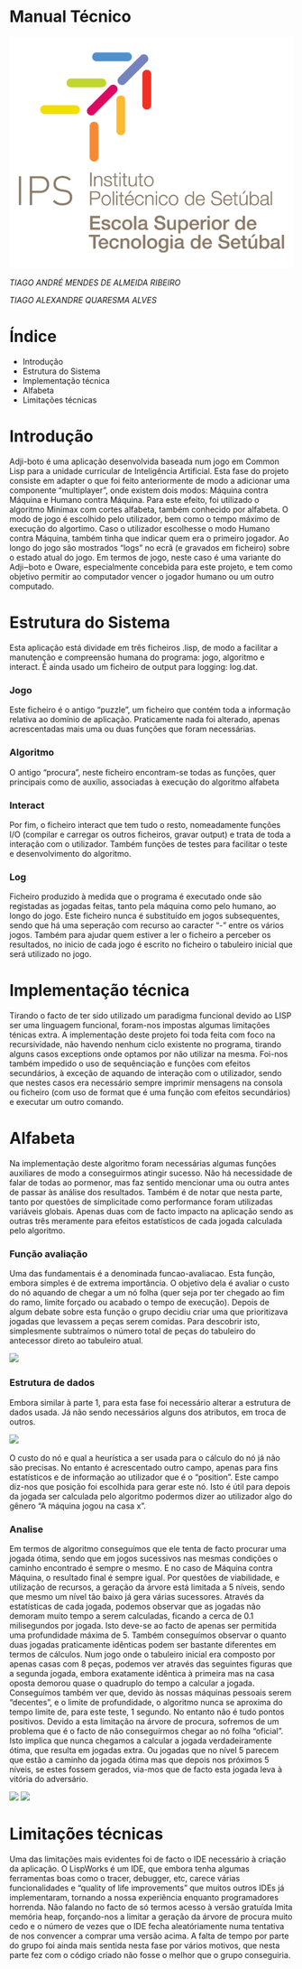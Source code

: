 Manual Técnico
=====

![](./imgs_manual/logo.png)

*TIAGO ANDRÉ MENDES DE ALMEIDA RIBEIRO*

*TIAGO ALEXANDRE QUARESMA ALVES*
 

Índice
=====
- Introdução
- Estrutura do Sistema
- Implementação técnica
- Alfabeta
- Limitações técnicas


Introdução
=====
Adji-boto é uma aplicação desenvolvida baseada num jogo em Common Lisp para a unidade curricular de Inteligência Artificial. Esta fase do projeto consiste em adapter o que foi feito anteriormente de modo a adicionar uma componente “multiplayer”, onde existem dois modos: Máquina contra Máquina e Humano contra Máquina. Para este efeito, foi utilizado o algoritmo Minimax com cortes alfabeta, também conhecido por alfabeta.
O modo de jogo é escolhido pelo utilizador, bem como o tempo máximo de execução do algortimo. Caso o utilizador escolhesse o modo Humano contra Máquina, também tinha que indicar quem era o primeiro jogador. Ao longo do jogo são mostrados “logs” no ecrã (e gravados em ficheiro) sobre o estado atual do jogo.
Em termos de jogo, neste caso é uma variante do Adji‒boto e Oware, especialmente concebida para este projeto, e tem como objetivo permitir ao computador vencer o jogador humano ou um outro computado.



Estrutura do Sistema
=====
Esta aplicação está dividade em três ficheiros .lisp, de modo a facilitar a manutenção e compreensão humana do programa: jogo, algoritmo e interact. É ainda usado um ficheiro de output para logging: log.dat.

### Jogo
Este ficheiro é o antigo “puzzle”, um ficheiro que contém toda a informação relativa ao domínio de aplicação. Praticamente nada foi alterado, apenas acrescentadas mais uma ou duas funções que foram necessárias.

### Algoritmo
O antigo “procura”, neste ficheiro encontram-se todas as funções, quer principais como de auxílio, associadas à execução do algoritmo alfabeta

### Interact
Por fim, o ficheiro interact que tem tudo o resto, nomeadamente funções I/O (compilar e carregar os outros ficheiros, gravar output) e trata de toda a interação com o utilizador. Também funções de testes para facilitar o teste e desenvolvimento do algoritmo.

### Log
Ficheiro produzido à medida que o programa é executado onde são registadas as jogadas feitas, tanto pela máquina como pelo humano, ao longo do jogo. Este ficheiro nunca é substituído em jogos subsequentes, sendo que há uma seperação com recurso ao caracter “-” entre os vários jogos. Também para ajudar quem estiver a ler o ficheiro a perceber os resultados, no inicio de cada jogo é escrito no ficheiro o tabuleiro inicial que será utilizado no jogo.



Implementação técnica
=====
Tirando o facto de ter sido utilizado um paradigma funcional devido ao LISP ser uma linguagem funcional, foram-nos impostas algumas limitações ténicas extra. A implementação deste projeto foi toda feita com foco na recursividade, não havendo nenhum ciclo existente no programa, tirando alguns casos exceptions onde optamos por não utilizar na mesma. Foi-nos também impedido o uso de sequênciação e funções com efeitos secundários, à exceção de aquando de interação com o utilizador, sendo que nestes casos era necessário sempre imprimir mensagens na consola ou ficheiro (com uso de format que é uma função com efeitos secundários) e executar um outro comando.



Alfabeta
=====
Na implementação deste algoritmo foram necessárias algumas funções auxiliares de modo a conseguirmos atingir sucesso. Não há necessidade de falar de todas ao pormenor, mas faz sentido mencionar uma ou outra antes de passar às análise dos resultados.
Também é de notar que nesta parte, tanto por questões de simplicitade como performance foram utilizadas variáveis globais. Apenas duas com de facto impacto na aplicação sendo as outras três meramente para efeitos estatísticos de cada jogada calculada pelo algoritmo.

### Função avaliação
Uma das fundamentais é a denominada funcao-avaliacao. Esta função, embora simples é de extrema importância. O objetivo dela é avaliar o custo do nó aquando de chegar a um nó folha (quer seja por ter chegado ao fim do ramo, limite forçado ou acabado o tempo de execução). Depois de algum debate sobre esta função o grupo decidiu criar uma que prioritizava jogadas que levassem a peças serem comidas. Para descobrir isto, simplesmente subtraímos o número total de peças do tabuleiro do antecessor direto ao tabuleiro atual.

![](./imgs_manual/print.png)


### Estrutura de dados
Embora similar à parte 1, para esta fase foi necessário alterar a estrutura de dados usada. Já não sendo necessários alguns dos atributos, em troca de outros.

![](./imgs_manual/print.png)

O custo do nó e qual a heurística a ser usada para o cálculo do nó já não são precisas. No entanto é acrescentado outro campo, apenas para fins estatísticos e de informação ao utilizador que é o “position”. Este campo diz-nos que posição foi escolhida para gerar este nó. Isto é útil para depois da jogada ser calculada pelo algoritmo podermos dizer ao utilizador algo do gênero “A máquina jogou na casa x”.


### Analise 
Em termos de algoritmo conseguímos que ele tenta de facto procurar uma jogada ótima, sendo que em jogos sucessivos nas mesmas condições o caminho encontrado é sempre o mesmo. E no caso de Máquina contra Máquina, o resultado final é sempre igual.
Por questões de viabilidade, e utilização de recursos, a geração da árvore está limitada a 5 níveis, sendo que mesmo um nível tão baixo já gera várias sucessores.
Através da estatísticas de cada jogada, podemos observar que as jogadas não demoram muito tempo a serem calculadas, ficando a cerca de 0.1 milisegundos por jogada. Isto deve-se ao facto de apenas ser permitida uma profundidade máxima de 5.
Também conseguímos observar o quanto duas jogadas praticamente idênticas podem ser bastante diferentes em termos de cálculos. Num jogo onde o tabuleiro inicial era composto por apenas casas com 8 peças, podemos ver através das seguintes figuras que a segunda jogada, embora exatamente idêntica à primeira mas na casa oposta demorou quase o quadruplo do tempo a calcular a jogada.
Conseguímos também ver que, devido às nossas máquinas pessoais serem “decentes”, e o limite de profundidade, o algoritmo nunca se aproxima do tempo limite de, para este teste, 1 segundo. 
No entanto não é tudo pontos positivos. Devido a esta limitação na árvore de procura, sofremos de um problema que é o facto de não conseguírmos chegar ao nó folha “oficial”. Isto implica que nunca chegamos a calcular a jogada verdadeiramente ótima, que resulta em jogadas extra. Ou jogadas que no nível 5 parecem que estão a caminho da jogada ótima mas que depois nos próximos 5 níveis, se estes fossem gerados, via-mos que de facto esta jogada leva à vitória do adversário.

![](./imgs_manual/print.png)
![](./imgs_manual/print.png)


Limitações técnicas
=====
Uma das limitações mais evidentes foi de facto o IDE necessário à criação da aplicação. O LispWorks é um IDE, que embora tenha algumas ferramentas boas como o tracer, debugger, etc, carece várias funcionalidades e “quality of life improvements” que muitos outros IDEs já implementaram, tornando a nossa experiência enquanto programadores horrenda. Não falando no facto de só termos acesso à versão gratuída lmita memória heap, forçando-nos a limitar a geração da árvore de procura muito cedo e o número de vezes que o IDE fecha aleatóriamente numa tentativa de nos convencer a comprar uma versão acima.
A falta de tempo por parte do grupo foi ainda mais sentida nesta fase por vários motivos, que nesta parte fez com o código criado não fosse o melhor que o grupo conseguiria.